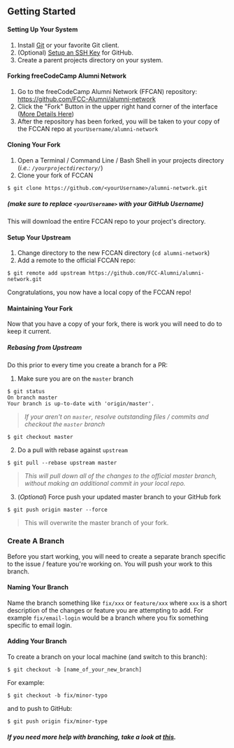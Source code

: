 ## Getting Started

#### Setting Up Your System

1. Install [Git](https://git-scm.com/) or your favorite Git client.
2. (Optional) [Setup an SSH Key](https://help.github.com/articles/generating-an-ssh-key/) for GitHub.
3. Create a parent projects directory on your system.

#### Forking freeCodeCamp Alumni Network

1. Go to the freeCodeCamp Alumni Network (FFCAN) repository: <https://github.com/FCC-Alumni/alumni-network>
2. Click the "Fork" Button in the upper right hand corner of the interface ([More Details Here](https://help.github.com/articles/fork-a-repo/))
3. After the repository has been forked, you will be taken to your copy of the FCCAN repo at `yourUsername/alumni-network`

#### Cloning Your Fork

1. Open a Terminal / Command Line / Bash Shell in your projects directory (_i.e.: `/yourprojectdirectory/`_)
2. Clone your fork of FCCAN

```shell
$ git clone https://github.com/<yourUsername>/alumni-network.git
```

##### (make sure to replace `<yourUsername>` with your GitHub Username)

This will download the entire FCCAN repo to your project's directory.

#### Setup Your Upstream

1. Change directory to the new FCCAN directory (`cd alumni-network`)
2. Add a remote to the official FCCAN repo:

```shell
$ git remote add upstream https://github.com/FCC-Alumni/alumni-network.git
```

Congratulations, you now have a local copy of the FCCAN repo!

#### Maintaining Your Fork

Now that you have a copy of your fork, there is work you will need to do to keep it current.

##### **Rebasing from Upstream**

Do this prior to every time you create a branch for a PR:

1. Make sure you are on the `master` branch

```shell
$ git status
On branch master
Your branch is up-to-date with 'origin/master'.
```
  > _If your aren't on `master`, resolve outstanding files / commits and checkout the `master` branch_

```shell
$ git checkout master
```

2. Do a pull with rebase against `upstream`

```shell
$ git pull --rebase upstream master
```
  > _This will pull down all of the changes to the official master branch, without making an additional commit in your local repo._

3. (_Optional_) Force push your updated master branch to your GitHub fork

```shell
$ git push origin master --force
```
  > This will overwrite the master branch of your fork.

### Create A Branch

Before you start working, you will need to create a separate branch specific to the issue / feature you're working on. You will push your work to this branch.

#### Naming Your Branch

Name the branch something like `fix/xxx` or `feature/xxx` where `xxx` is a short description of the changes or feature you are attempting to add. For example `fix/email-login` would be a branch where you fix something specific to email login.

#### Adding Your Branch

To create a branch on your local machine (and switch to this branch):

```shell
$ git checkout -b [name_of_your_new_branch]
```
For example:
```shell
$ git checkout -b fix/minor-typo
```
and to push to GitHub:

```shell
$ git push origin fix/minor-type
```

##### If you need more help with branching, take a look at _[this](https://github.com/Kunena/Kunena-Forum/wiki/Create-a-new-branch-with-git-and-manage-branches)_.
